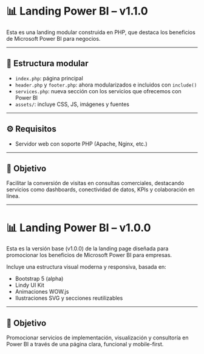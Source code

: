 # 📊 Landing Power BI – v1.1.0

Esta es una landing modular construida en PHP, que destaca los beneficios de Microsoft Power BI para negocios.

---

## 🧱 Estructura modular

- `index.php`: página principal
- `header.php` y `footer.php`: ahora modularizados e incluidos con `include()`
- `services.php`: nueva sección con los servicios que ofrecemos con Power BI
- `assets/`: incluye CSS, JS, imágenes y fuentes

---

## ⚙️ Requisitos
- Servidor web con soporte PHP (Apache, Nginx, etc.)

---

## 🚀 Objetivo
Facilitar la conversión de visitas en consultas comerciales, destacando servicios como dashboards, conectividad de datos, KPIs y colaboración en línea.

---

# 📊 Landing Power BI – v1.0.0

Esta es la versión base (v1.0.0) de la landing page diseñada para promocionar los beneficios de Microsoft Power BI para empresas.

Incluye una estructura visual moderna y responsiva, basada en:
- Bootstrap 5 (alpha)
- Lindy UI Kit
- Animaciones WOW.js
- Ilustraciones SVG y secciones reutilizables

---

## 🚀 Objetivo
Promocionar servicios de implementación, visualización y consultoría en Power BI a través de una página clara, funcional y mobile-first.


